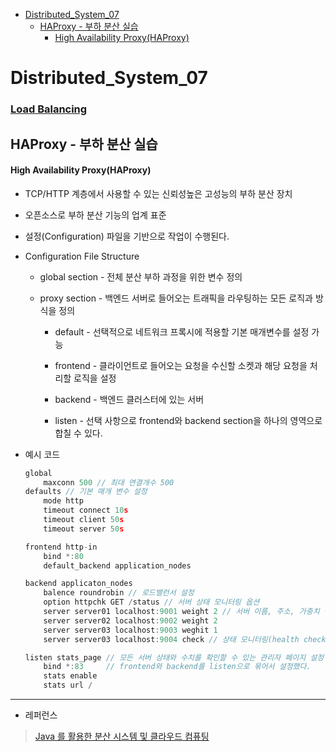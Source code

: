 - [Distributed\_System\_07](#distributed_system_07)
  - [HAProxy - 부하 분산 실습](#haproxy---부하-분산-실습)
    - [High Availability Proxy(HAProxy)](#high-availability-proxyhaproxy)

# Distributed_System_07

### [Load Balancing](https://github.com/seho27060/TIL/tree/master/CS/Network/230316_Load-Balancing)

## HAProxy - 부하 분산 실습

#### High Availability Proxy(HAProxy)

- TCP/HTTP 계층에서 사용할 수 있는 신뢰성높은 고성능의 부하 분산 장치 

- 오픈소스로 부하 분산 기능의 업계 표준 

- 설정(Configuration) 파일을 기반으로 작업이 수행된다.

- Configuration File Structure
  
  - global section - 전체 분산 부하 과정을 위한 변수 정의
  
  - proxy section -  백엔드 서버로 들어오는 트래픽을 라우팅하는 모든 로직과 방식을 정의
    
    - default - 선택적으로 네트워크 프록시에 적용할 기본 매개변수를 설정 가능
    
    - frontend - 클라이언트로 들어오는 요청을 수신할 소켓과 해당 요청을 처리할 로직을 설정
    
    - backend - 백엔드 클러스터에 있는 서버
    
    - listen - 선택 사항으로 frontend와 backend section을 하나의 영역으로 합칠 수 있다.

- 예시 코드
  
  ```c
  global
      maxconn 500 // 최대 연결개수 500
  defaults // 기본 매개 변수 설정 
      mode http
      timeout connect 10s
      timeout client 50s
      timeout server 50s
  
  frontend http-in 
      bind *:80
      default_backend application_nodes
  
  backend applicaton_nodes
      balence roundrobin // 로드밸런서 설정 
      option httpchk GET /status // 서버 상태 모니터링 옵션 
      server server01 localhost:9001 weight 2 // 서버 이름, 주소, 가중치 설정
      server server02 localhost:9002 weight 2
      server server03 localhost:9003 weghit 1
      server server03 localhost:9004 check // 상태 모니터링(health check)할 서버 설정
  
  listen stats_page // 모든 서버 상태와 수치를 확인할 수 있는 관리자 페이지 설정
      bind *:83     // frontend와 backend를 listen으로 묶어서 설정했다.
      stats enable
      stats url / 
  ```

---

- 레퍼런스

> [Java 를 활용한 분산 시스템 및 클라우드 컴퓨팅](https://www.udemy.com/course/java-distributed-system/)
